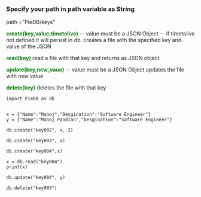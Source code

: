 <h3>Specify your path in path variable as String</h3>

path ="PieDB/keys"

<span style="color: green"><strong>create(key,value,timetolive)</strong></span> -- value must be a JSON Object -- if timetolive not defined it will persist in db.
    creates a file with the specified key and value of the JSON

<span style="color: green"><strong>read(key)</strong></span>
    read a file with that key and returns as JSON object

<span style="color: green"><strong>update(key,new_vaue)</strong></span> -- value must be a JSON Object
    updates the file with new value

<span style="color: green"><strong>delete(key)</strong></span>
    deletes the file with that key
```
import PieDB as db


x = {"Name":"Manoj","Desgination":"Software Engineer"}
y = {"Name":"Manoj Pandian","Desgination":"Software Engineer"}

db.create("key002", x, 2)

db.create("key003", x)

db.create("key004",x)

x = db.read("key004")
print(x)

db.update("key004", y)

db.delete("key003")
```
